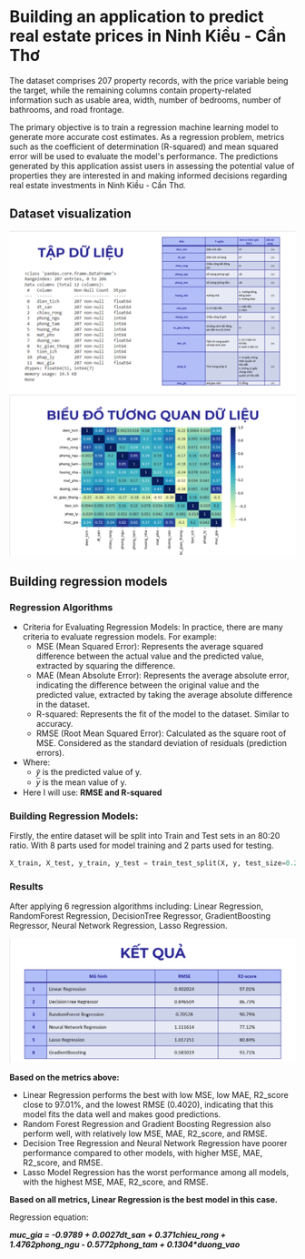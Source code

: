 # Building an application to predict real estate prices in Ninh Kiều - Cần Thơ

The dataset comprises 207 property records, with the price variable being the target, while the remaining 
columns contain property-related information such as usable area, width, number of bedrooms, number of bathrooms, and road frontage.

The primary objective is to train a regression machine learning model to generate more accurate cost estimates. 
As a regression problem, metrics such as the coefficient of determination (R-squared) and mean squared error will be used to evaluate the model's performance.
The predictions generated by this application assist users in assessing the potential value of properties they are 
interested in and making informed decisions regarding real estate investments in Ninh Kiều - Cần Thơ.

## Dataset visualization
![data](static/images/dulieu.png)
![data](static/images/tuongquan.png)

## Building regression models
### Regression Algorithms
- Criteria for Evaluating Regression Models: In practice, there are many criteria to evaluate regression models. For example:
  - MSE (Mean Squared Error): Represents the average squared difference between the actual value and the predicted value, extracted by squaring the difference.
  - MAE (Mean Absolute Error): Represents the average absolute error, indicating the difference between the original value and the predicted value, extracted by taking the average absolute difference in the dataset.
  - R-squared: Represents the fit of the model to the dataset. Similar to accuracy.
  - RMSE (Root Mean Squared Error): Calculated as the square root of MSE. Considered as the standard deviation of residuals (prediction errors).
- Where:
  - 𝑦̂ is the predicted value of y.
  - 𝑦̅ is the mean value of y.
- Here I will use: **RMSE and R-squared**

### Building Regression Models:
Firstly, the entire dataset will be split into Train and Test sets in an 80:20 ratio. 
With 8 parts used for model training and 2 parts used for testing.

```py
X_train, X_test, y_train, y_test = train_test_split(X, y, test_size=0.2, random_state=42)
```

### Results
After applying 6 regression algorithms including: Linear Regression, 
RandomForest Regression, DecisionTree Regressor, GradientBoosting Regressor, Neural Network Regression, Lasso Regression.

![data](static/images/ketqua.png)

**Based on the metrics above:**
- Linear Regression performs the best with low MSE, low MAE, R2_score close to 97.01%, and the lowest RMSE (0.4020),
indicating that this model fits the data well and makes good predictions.
- Random Forest Regression and Gradient Boosting Regression also perform well, with relatively low MSE, MAE, R2_score, and RMSE.
- Decision Tree Regression and Neural Network Regression have poorer performance compared to other models, with higher MSE, MAE, R2_score, and RMSE.
- Lasso Model Regression has the worst performance among all models, with the highest MSE, MAE, R2_score, and RMSE.

**Based on all metrics, Linear Regression is the best model in this case.**

Regression equation:

  _**muc_gia = -0.9789 + 0.0027*dt_san + 0.371*chieu_rong + 1.4762*phong_ngu - 0.5772*phong_tam + 0.1304*duong_vao**_



